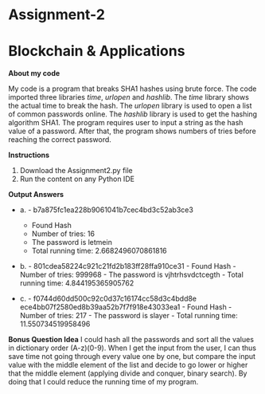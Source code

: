# Assignment-2
# Blockchain & Applications

**About my code**

My code is a program that breaks SHA1 hashes using brute force. The code imported three libraries *time*, *urlopen* and *hashlib*. The *time* library shows the actual time to break the hash. The *urlopen* library is used to open a list of common passwords online. The *hashlib* library is used to get the hashing algorithm SHA1. The program requires user to input a string as the hash value of a password. After that, the program shows numbers of tries before reaching the correct password. 

**Instructions**
  1. Download the Assignment2.py file
  2. Run the content on any Python IDE
  
**Output Answers**
  * a. - b7a875fc1ea228b9061041b7cec4bd3c52ab3ce3
       - Found Hash
       - Number of tries: 16
       - The password is  letmein
       - Total running time: 2.6682496070861816

  * b. - 801cdea58224c921c21fd2b183ff28ffa910ce31
        - Found Hash
        - Number of tries: 999968
        - The password is  vjhtrhsvdctcegth
        - Total running time: 4.844195365905762 
     
  * c.  - f0744d60dd500c92c0d37c16174cc58d3c4bdd8e ece4bb07f2580ed8b39aa52b7f7f918e43033ea1
        - Found Hash
        - Number of tries: 217
        - The password is  slayer
        - Total running time: 11.550734519958496

**Bonus Question Idea**
      I could hash all the passwords and sort all the values in dictionary order (A-z)(0-9). When I get the input from the user, I can thus save time not going through every value one by one, but compare the input value with the middle element of the list and decide to go lower or higher that the middle element (applying divide and conquer, binary search). By doing that I could reduce the running time of my program. 
  
